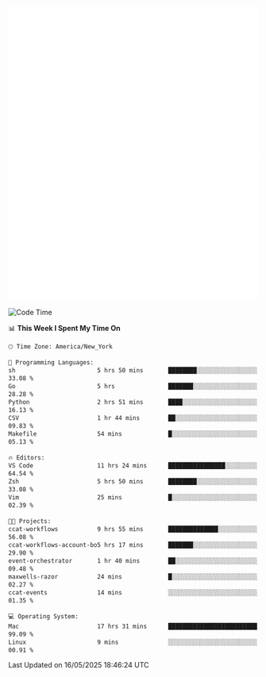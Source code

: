 <a href="https://github.com/jstrieb/github-stats">
 
![](https://github.com/evanhuang117/github-stats/blob/master/generated/overview.svg)
![](https://github.com/evanhuang117/github-stats/blob/master/generated/languages.svg)

</a>

<!--START_SECTION:waka-->
![Code Time](http://img.shields.io/badge/Code%20Time-871%20hrs%2012%20mins-blue)

📊 **This Week I Spent My Time On** 

```text
🕑︎ Time Zone: America/New_York

💬 Programming Languages: 
sh                       5 hrs 50 mins       ████████░░░░░░░░░░░░░░░░░   33.08 % 
Go                       5 hrs               ███████░░░░░░░░░░░░░░░░░░   28.28 % 
Python                   2 hrs 51 mins       ████░░░░░░░░░░░░░░░░░░░░░   16.13 % 
CSV                      1 hr 44 mins        ██░░░░░░░░░░░░░░░░░░░░░░░   09.83 % 
Makefile                 54 mins             █░░░░░░░░░░░░░░░░░░░░░░░░   05.13 % 

🔥 Editors: 
VS Code                  11 hrs 24 mins      ████████████████░░░░░░░░░   64.54 % 
Zsh                      5 hrs 50 mins       ████████░░░░░░░░░░░░░░░░░   33.08 % 
Vim                      25 mins             █░░░░░░░░░░░░░░░░░░░░░░░░   02.39 % 

🐱‍💻 Projects: 
ccat-workflows           9 hrs 55 mins       ██████████████░░░░░░░░░░░   56.08 % 
ccat-workflows-account-bo5 hrs 17 mins       ███████░░░░░░░░░░░░░░░░░░   29.90 % 
event-orchestrator       1 hr 40 mins        ██░░░░░░░░░░░░░░░░░░░░░░░   09.48 % 
maxwells-razor           24 mins             █░░░░░░░░░░░░░░░░░░░░░░░░   02.27 % 
ccat-events              14 mins             ░░░░░░░░░░░░░░░░░░░░░░░░░   01.35 % 

💻 Operating System: 
Mac                      17 hrs 31 mins      █████████████████████████   99.09 % 
Linux                    9 mins              ░░░░░░░░░░░░░░░░░░░░░░░░░   00.91 % 
```


 Last Updated on 16/05/2025 18:46:24 UTC
<!--END_SECTION:waka-->
